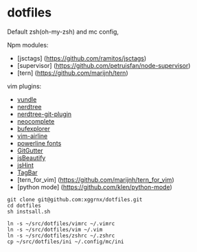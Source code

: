# dotfiles
Default zsh(oh-my-zsh) and mc config, 

Npm modules:
- [jsctags] (https://github.com/ramitos/jsctags)
- [supervisor] (https://github.com/petruisfan/node-supervisor)
- [tern] (https://github.com/marijnh/tern)

vim plugins:
- [vundle](https://github.com/VundleVim/Vundle.vim)
- [nerdtree](https://github.com/scrooloose/nerdtree)
- [nerdtree-git-plugin](https://github.com/Xuyuanp/nerdtree-git-plugin)
- [neocomplete](https://github.com/Shougo/neocomplete.vim)
- [bufexplorer](https://github.com/jlanzarotta/bufexplorer)
- [vim-airline](https://github.com/bling/vim-airline)
- [powerline fonts](https://github.com/powerline/fonts)
- [GitGutter](https://github.com/airblade/vim-gitgutter)
- [jsBeautify](https://github.com/maksimr/vim-jsbeautify)
- [jsHint](https://github.com/Shutnik/jshint2.vim)
- [TagBar](https://github.com/majutsushi/tagbar)
- [tern_for_vim] (https://github.com/marijnh/tern_for_vim)
- [python mode] (https://github.com/klen/python-mode)

```
git clone git@github.com:xggrnx/dotfiles.git
cd dotfiles
sh instsall.sh

ln -s ~/src/dotfiles/vimrc ~/.vimrc
ln -s ~/src/dotfiles/vim ~/.vim
ln -s ~/src/dotfiles/zshrc ~/.zshrc
cp ~/src/dotfiles/ini ~/.config/mc/ini
```
